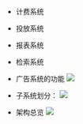 - 计费系统
- 投放系统
- 报表系统
- 检索系统

- 广告系统的功能
![](https://img-blog.csdnimg.cn/20210118225708861.png?x-oss-process=image/watermark,type_ZmFuZ3poZW5naGVpdGk,shadow_10,text_SmF2YUVkZ2U=,size_1,color_FFFFFF,t_70)
- 子系统划分：
![](https://img-blog.csdnimg.cn/20210118225743406.png)
- 架构总览
![](https://upload-images.jianshu.io/upload_images/4685968-9377e8249c1aa4ad.png?imageMogr2/auto-orient/strip%7CimageView2/2/w/1240)